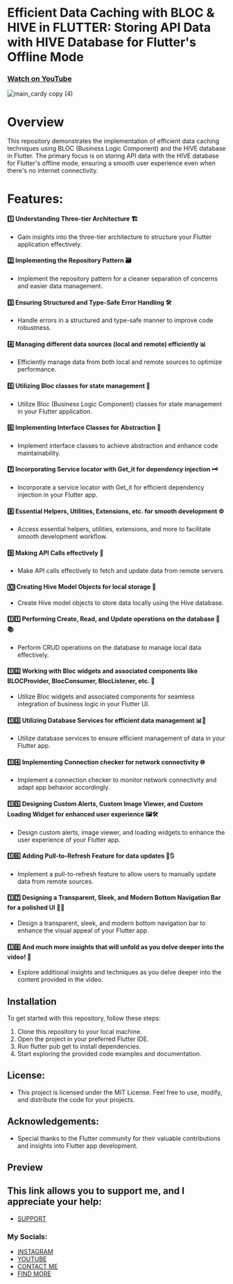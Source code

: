# Efficient Data Caching with BLOC & HIVE in FLUTTER: Storing API Data with HIVE Database for Flutter's Offline Mode
### [Watch on YouTube](https://youtu.be/GHWPfxpkBoM)
![main_cardy copy (4)](https://github.com/AmirBayat0/Flutter-caching-data-Bloc-And-Hive/assets/91388754/6ba72f51-95a3-4876-883d-a11e2a6ac448)






# Overview
This repository demonstrates the implementation of efficient data caching techniques using BLOC (Business Logic Component) and the HIVE database in Flutter. The primary focus is on storing API data with the HIVE database for Flutter's offline mode, ensuring a smooth user experience even when there's no internet connectivity.

# Features:
#### 1️⃣ Understanding Three-tier Architecture 🏗️
- Gain insights into the three-tier architecture to structure your Flutter application effectively.
#### 2️⃣ Implementing the Repository Pattern 🗃️
- Implement the repository pattern for a cleaner separation of concerns and easier data management.
#### 3️⃣ Ensuring Structured and Type-Safe Error Handling 🛠️
- Handle errors in a structured and type-safe manner to improve code robustness.
#### 4️⃣ Managing different data sources (local and remote) efficiently 📊
- Efficiently manage data from both local and remote sources to optimize performance.
#### 5️⃣ Utilizing Bloc classes for state management 🧱
- Utilize Bloc (Business Logic Component) classes for state management in your Flutter application.
#### 6️⃣ Implementing Interface Classes for Abstraction 🔄
- Implement interface classes to achieve abstraction and enhance code maintainability.
#### 7️⃣ Incorporating Service locator with Get_it for dependency injection 🗝️
- Incorporate a service locator with Get_it for efficient dependency injection in your Flutter app.
#### 8️⃣ Essential Helpers, Utilities, Extensions, etc. for smooth development ⚙️
- Access essential helpers, utilities, extensions, and more to facilitate smooth development workflow.
#### 9️⃣ Making API Calls effectively 📡
- Make API calls effectively to fetch and update data from remote servers.
#### 🔟 Creating Hive Model Objects for local storage 🐝
- Create Hive model objects to store data locally using the Hive database.
#### 1️⃣1️⃣ Performing Create, Read, and Update operations on the database 🔄📚
- Perform CRUD operations on the database to manage local data effectively.
#### 1️⃣2️⃣ Working with Bloc widgets and associated components like BLOCProvider, BlocConsumer, BlocListener, etc. 🧩
- Utilize Bloc widgets and associated components for seamless integration of business logic in your Flutter UI.
#### 1️⃣3️⃣ Utilizing Database Services for efficient data management 📊💼
- Utilize database services to ensure efficient management of data in your Flutter app.
#### 1️⃣4️⃣ Implementing Connection checker for network connectivity 🌐
- Implement a connection checker to monitor network connectivity and adapt app behavior accordingly.
#### 1️⃣5️⃣ Designing Custom Alerts, Custom Image Viewer, and Custom Loading Widget for enhanced user experience 🖼️🛠️
- Design custom alerts, image viewer, and loading widgets to enhance the user experience of your Flutter app.
#### 1️⃣6️⃣ Adding Pull-to-Refresh Feature for data updates 🔄🔃
- Implement a pull-to-refresh feature to allow users to manually update data from remote sources.
#### 1️⃣7️⃣ Designing a Transparent, Sleek, and Modern Bottom Navigation Bar for a polished UI 🎨📱
- Design a transparent, sleek, and modern bottom navigation bar to enhance the visual appeal of your Flutter app.
#### 1️⃣8️⃣ And much more insights that will unfold as you delve deeper into the video! 🚀
- Explore additional insights and techniques as you delve deeper into the content provided in the video.

## Installation
To get started with this repository, follow these steps:

1. Clone this repository to your local machine.
2. Open the project in your preferred Flutter IDE.
3. Run flutter pub get to install dependencies.
4. Start exploring the provided code examples and documentation.

## License:
* This project is licensed under the MIT License. Feel free to use, modify, and distribute the code for your projects.

## Acknowledgements:
- Special thanks to the Flutter community for their valuable contributions and insights into Flutter app development.


## Preview
 

## This link allows you to support me, and I appreciate your help:
* [SUPPORT](https://www.buymeacoffee.com/AmirBayat)

### My Socials:
* [INSTAGRAM](https://www.instagram.com/codewithflexz)
* [YOUTUBE]( https://www.youtube.com/c/ProgrammingWithFlexZ)
* [CONTACT ME](https://amirbayat.dev@gmail.com)
* [FIND MORE](https://zaap.bio/CodeWithFlexz)



 
